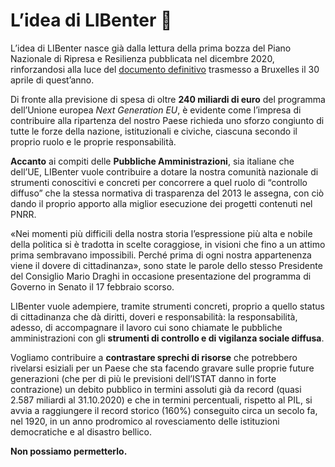 # L’idea di LIBenter 👋

L’idea di LIBenter nasce già dalla lettura della prima bozza del Piano Nazionale di Ripresa e Resilienza pubblicata nel dicembre 2020, rinforzandosi alla luce del [documento definitivo](https://www.governo.it/sites/governo.it/files/PNRR_0.pdf) trasmesso a Bruxelles il 30 aprile di quest’anno.

Di fronte alla previsione di spesa di oltre **240 miliardi di euro** del programma dell’Unione europea _Next Generation EU_, è evidente come l’impresa di contribuire alla ripartenza del nostro Paese richieda uno sforzo congiunto di tutte le forze della nazione, istituzionali e civiche, ciascuna secondo il proprio ruolo e le proprie responsabilità.

**Accanto** ai compiti delle **Pubbliche Amministrazioni**, sia italiane che dell’UE, LIBenter vuole contribuire a dotare la nostra comunità nazionale di strumenti conoscitivi e concreti per concorrere a quel ruolo di “controllo diffuso” che la stessa normativa di trasparenza del 2013 le assegna, con ciò dando il proprio apporto alla miglior esecuzione dei progetti contenuti nel PNRR.

«Nei momenti più difficili della nostra storia l’espressione più alta e nobile della politica si è tradotta in scelte coraggiose, in visioni che fino a un attimo prima sembravano impossibili. Perché prima di ogni nostra appartenenza viene il dovere di cittadinanza», sono state le parole dello stesso Presidente del Consiglio Mario Draghi in occasione presentazione del programma di Governo in Senato il 17 febbraio scorso.

LIBenter vuole adempiere, tramite strumenti concreti, proprio a quello status di cittadinanza che dà diritti, doveri e responsabilità: la responsabilità, adesso, di accompagnare il lavoro cui sono chiamate le pubbliche amministrazioni con gli **strumenti di controllo e di vigilanza sociale diffusa**.

Vogliamo contribuire a **contrastare sprechi di risorse** che potrebbero rivelarsi esiziali per un Paese che sta facendo gravare sulle proprie future generazioni (che per di più le previsioni dell’ISTAT danno in forte contrazione) un debito pubblico in termini assoluti già da record (quasi 2.587 miliardi al 31.10.2020) e che in termini percentuali, rispetto al PIL, si avvia a raggiungere il record storico (160%) conseguito circa un secolo fa, nel 1920, in un anno prodromico al rovesciamento delle istituzioni democratiche e al disastro bellico.

**Non possiamo permetterlo.**

